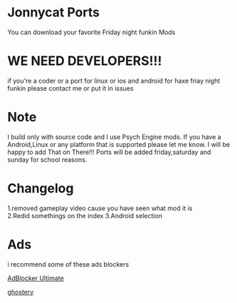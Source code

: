 # Jonnycat Ports
You can download your favorite Friday night funkin Mods  

# WE NEED DEVELOPERS!!!  
if you're a coder or a port for linux or ios and android for haxe friay night funkin please contact me or put it in issues  

# Note  
I build only with source code and I use Psych Engine mods. If you have a Android,Linux or any platform that is supported please let me know. 
I will be happy to add That on There!!! Ports will be added friday,saturday and sunday for school reasons.

# Changelog 
 1.removed gameplay video cause you have seen what mod it is  
 2.Redid somethings on the index 
 3.Android selection
 
# Ads 
i recommend some of these ads blockers


[AdBlocker Ultimate](https://chrome.google.com/webstore/detail/adblocker-ultimate/ohahllgiabjaoigichmmfljhkcfikeof?hl=en) 



[ghostery](https://chrome.google.com/webstore/detail/ghostery-–-privacy-ad-blo/mlomiejdfkolichcflejclcbmpeaniij?hl=en)
